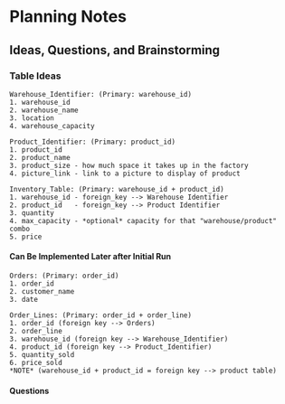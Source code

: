 # Planning Notes
## Ideas, Questions, and Brainstorming

### Table Ideas
    Warehouse_Identifier: (Primary: warehouse_id)
    1. warehouse_id
    2. warehouse_name
    3. location
    4. warehouse_capacity

    Product_Identifier: (Primary: product_id)
    1. product_id
    2. product_name
    3. product_size - how much space it takes up in the factory
    4. picture_link - link to a picture to display of product

    Inventory_Table: (Primary: warehouse_id + product_id)
    1. warehouse_id - foreign_key --> Warehouse Identifier   
    2. product_id   - foreign_key --> Product Identifier
    3. quantity
    4. max_capacity - *optional* capacity for that "warehouse/product" combo
    5. price

#### Can Be Implemented Later after Initial Run
    Orders: (Primary: order_id)
    1. order_id
    2. customer_name
    3. date

    Order_Lines: (Primary: order_id + order_line)
    1. order_id (foreign key --> Orders)
    2. order_line
    3. warehouse_id (foreign key --> Warehouse_Identifier)
    4. product_id (foreign key --> Product_Identifier)
    5. quantity_sold
    6. price_sold
    *NOTE* (warehouse_id + product_id = foreign key --> product table)


#### Questions
